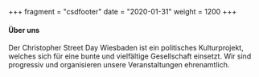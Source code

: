 +++
fragment = "csdfooter"
date = "2020-01-31"
weight = 1200
+++
#### Über uns

Der Christopher Street Day Wiesbaden ist ein politisches Kulturprojekt, welches sich für eine bunte und vielfältige Gesellschaft einsetzt. Wir sind progressiv und organisieren unsere Veranstaltungen ehrenamtlich.
